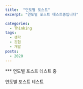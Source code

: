 ```yaml
---
title:  "연도별 포스트"
excerpt: "연도별 포스트 테스트중입니다"

categories:
  - Thinking
tags:
  - 생각
  - 깃헙
  - 개발
posts:
  - 2020
---
```


*** 연도별 포스트 테스트 중

연도별 포스트 테스트
